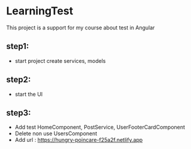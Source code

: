# LearningTest

This project is a support for my course about test in Angular

## step1: 
- start project create services, models

## step2: 
- start the UI

## step3: 
- Add test HomeComponent, PostService, UserFooterCardComponent
- Delete non use UsersComponent
- Add url : https://hungry-poincare-f25a2f.netlify.app

